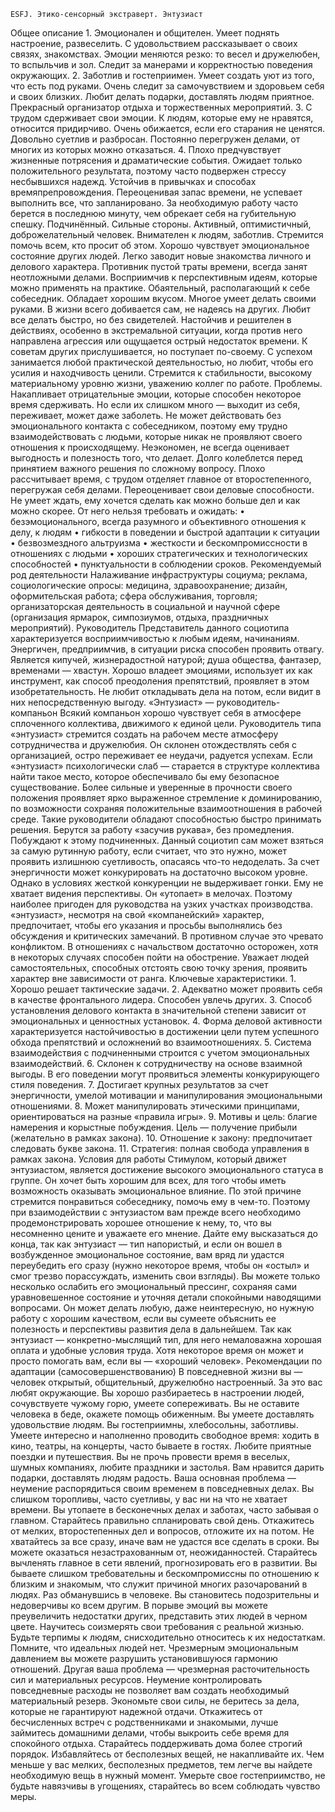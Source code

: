 	ESFJ. Этико-сенсорный экстраверт. Энтузиаст
Общее описание
    1. Эмоционален и общителен. Умеет поднять настроение, развеселить. С удовольствием рассказывает о своих связях, знакомствах. Эмоции меняются резко: то весел и дружелюбен, то вспыльчив и зол. Следит за манерами и корректностью поведения окружающих. 
    2. Заботлив и гостеприимен. Умеет создать уют из того, что есть под руками. Очень следит за самочувствием и здоровьем себя и своих близких. Любит делать подарки, доставлять людям приятное. Прекрасный организатор отдыха и торжественных мероприятий. 
    3. С трудом сдерживает свои эмоции. К людям, которые ему не нравятся, относится придирчиво. Очень обижается, если его старания не ценятся. Довольно суетлив и разбросан. Постоянно перегружен делами, от многих из которых можно отказаться. 
    4. Плохо предчувствует жизненные потрясения и драматические события. Ожидает только положительного результата, поэтому часто подвержен стрессу несбывшихся надежд. Устойчив в привычках и способах времяпрепровождения. Переоценивая запас времени, не успевает выполнить все, что запланировано. За необходимую работу часто берется в последнюю минуту, чем обрекает себя на губительную спешку. 
Подчинённый.
Сильные стороны.
Активный, оптимистичный, доброжелательный человек. Внимателен к людям, заботлив. Стремится помочь всем, кто просит об этом. Хорошо чувствует эмоциональное состояние других людей. Легко заводит новые знакомства личного и делового характера. Противник пустой траты времени, всегда занят неотложными делами. Восприимчив к перспективным идеям, которые можно применять на практике. Обаятельный, располагающий к себе собеседник. Обладает хорошим вкусом. Многое умеет делать своими руками. В жизни всего добивается сам, не надеясь на других. Любит все делать быстро, но без свидетелей. Настойчив и решителен в действиях, особенно в экстремальной ситуации, когда против него направлена агрессия или ощущается острый недостаток времени. К советам других прислушивается, но поступает по-своему. С успехом занимается любой практической деятельностью, но любит, чтобы его усилия и находчивость ценили. Стремится к стабильности, высокому материальному уровню жизни, уважению коллег по работе. 
Проблемы. 
Накапливает отрицательные эмоции, которые способен некоторое время сдерживать. Но если их слишком много — выходит из себя, переживает, может даже заболеть. Не может действовать без эмоционального контакта с собеседником, поэтому ему трудно взаимодействовать с людьми, которые никак не проявляют своего отношения к происходящему. Неэкономен, не всегда оценивает выгодность и полезность того, что делает. Долго колеблется перед принятием важного решения по сложному вопросу. Плохо рассчитывает время, с трудом отделяет главное от второстепенного, перегружая себя делами. Переоценивает свои деловые способности. Не умеет ждать, ему хочется сделать как можно больше дел и как можно скорее. 
От него нельзя требовать и ожидать: 
    • безэмоционального, всегда разумного и объективного отношения к делу, к людям 
    • гибкости в поведении и быстрой адаптации к ситуации 
    • безвозмездного альтруизма 
    • жесткости и бескомпромиссности в отношениях с людьми 
    • хороших стратегических и технологических способностей 
    • пунктуальности в соблюдении сроков. 
Рекомендуемый род деятельности 
Налаживание инфраструктуры социума; реклама, социологические опросы: медицина, здравоохранение; дизайн, оформительская работа; сфера обслуживания, торговля; организаторская деятельность в социальной и научной сфере (организация ярмарок, симпозиумов, отдыха, праздничных мероприятий). 
Руководитель
Представитель данного социотипа характеризуется восприимчивостью к любым идеям, начинаниям. Энергичен, предприимчив, в ситуации риска способен проявить отвагу. Является кипучей, жизнерадостной натурой; душа общества, фантазер, временами — хвастун. Хорошо владеет эмоциями, использует их как инструмент, как способ преодоления препятствий, проявляет в этом изобретательность. Не любит откладывать дела на потом, если видит в них непосредственную выгоду. 
«Энтузиаст» — руководитель-компаньон 
Всякий компаньон хорошо чувствует себя в атмосфере сплоченного коллектива, движимого к единой цели. Руководитель типа «энтузиаст» стремится создать на рабочем месте атмосферу сотрудничества и дружелюбия. Он склонен отождествлять себя с организацией, остро переживает ее неудачи, радуется успехам. 
Если «энтузиаст» психологически слаб — старается в структуре коллектива найти такое место, которое обеспечивало бы ему безопасное существование. Более сильные и уверенные в прочности своего положения проявляет ярко выраженное стремление к доминированию, по возможности сохраняя положительные взаимоотношения в рабочей среде. Такие руководители обладают способностью быстро принимать решения. Берутся за работу «засучив рукава», без промедления. Побуждают к этому подчиненных. Данный социотип сам может взяться за самую рутинную работу, если считает, что это нужно, может проявить излишнюю суетливость, опасаясь что-то недоделать. За счет энергичности может конкурировать на достаточно высоком уровне. Однако в условиях жесткой конкуренции не выдерживает гонки. Ему не хватает видения перспективы. Он «утопает» в мелочах. Поэтому наиболее пригоден для руководства на узких участках производства. «энтузиаст», несмотря на свой «компанейский» характер, предпочитает, чтобы его указания и просьбы выполнялись без обсуждения и критических замечаний. В противном случае это чревато конфликтом. В отношениях с начальством достаточно осторожен, хотя в некоторых случаях способен пойти на обострение. Уважает людей самостоятельных, способных отстоять свою точку зрения, проявить характер вне зависимости от ранга. 
Ключевые характеристики.
    1. Хорошо решает тактические задачи. 
    2. Адекватно может проявить себя в качестве фронтального лидера. Способен увлечь других. 
    3. Способ установления делового контакта в значительной степени зависит от эмоциональных и ценностных установок. 
    4. Форма деловой активности характеризуется настойчивостью в достижении цели путем успешного обхода препятствий и осложнений во взаимоотношениях. 
    5. Система взаимодействия с подчиненными строится с учетом эмоциональных взаимодействий. 
    6. Склонен к сотрудничеству на основе взаимной выгоды. В его поведении могут проявиться элементы конкурирующего стиля поведения. 
    7. Достигает крупных результатов за счет энергичности, умелой мотивации и манипулирования эмоциональными отношениями. 
    8. Может манипулировать этическими принципами, ориентироваться на разные «правила игры». 
    9. Мотивы и цель: благие намерения и корыстные побуждения. Цель — получение прибыли (желательно в рамках закона). 
    10. Отношение к закону: предпочитает следовать букве закона. 
    11. Стратегия: полная свобода управления в рамках закона.
Условия для работы 
Стимулом, который движет энтузиастом, является достижение высокого эмоционального статуса в группе. Он хочет быть хорошим для всех, для того чтобы иметь возможность оказывать эмоциональное влияние. По этой причине стремится понравиться собеседнику, помочь ему в чем-то. Поэтому при взаимодействии с энтузиастом вам прежде всего необходимо продемонстрировать хорошее отношение к нему, то, что вы несомненно цените и уважаете его мнение. Дайте ему высказаться до конца, так как энтузиаст — тип напористый, и если он вошел в возбужденное эмоциональное состояние, вам вряд ли удастся переубедить его сразу (нужно некоторое время, чтобы он «остыл» и смог трезво порассуждать, изменить свои взгляды). Вы можете только несколько ослабить его эмоциональный прессинг, сохраняя сами уравновешенное состояние и уточняя детали спокойными наводящими вопросами. Он может делать любую, даже неинтересную, но нужную работу с хорошим качеством, если вы сумеете объяснить ее полезность и перспективы развития дела в дальнейшем. Так как энтузиаст — конкретно-мыслящий тип, для него немаловажна хорошая оплата и удобные условия труда. Хотя некоторое время он может и просто помогать вам, если вы — «хороший человек». 
Рекомендации по адаптации (самосовершенствованию)
В повседневной жизни вы — человек открытый, общительный, дружелюбно настроенный. За это вас любят окружающие. Вы хорошо разбираетесь в настроении людей, сочувствуете чужому горю, умеете сопереживать. Вы не оставите человека в беде, окажете помощь обиженным. 
Вы умеете доставлять удовольствие людям. Вы гостеприимны, хлебосольны, заботливы. Умеете интересно и наполненно проводить свободное время: ходить в кино, театры, на концерты, часто бываете в гостях. Любите приятные поездки и путешествия. Вы не прочь провести время в веселых, шумных компаниях, любите праздники и застолья. Вам нравится дарить подарки, доставлять людям радость. 
Ваша основная проблема — неумение распорядиться своим временем в повседневных делах. Вы слишком торопливы, часто суетливы, у вас ни на что не хватает времени. Вы утопаете в бесконечных делах и заботах, часто забывая о главном. 
Старайтесь правильно спланировать свой день. Откажитесь от мелких, второстепенных дел и вопросов, отложите их на потом. Не хватайтесь за все сразу, иначе вам не удастся все сделать в сроки. Вы можете оказаться незастрахованным от, неожиданностей. 
Старайтесь вычленять главное в сети явлений, прогнозировать его в развитии. Вы бываете слишком требовательны и бескомпромиссны по отношению к близким и знакомым, что служит причиной многих разочарований в людях. Раз обманувшись в человеке. Вы становитесь подозрительны и недоверчивы ко всем другим. В порыве эмоций вы можете преувеличить недостатки других, представить этих людей в черном цвете. 
Научитесь соизмерять свои требования с реальной жизнью. Будьте терпимы к людям, снисходительно относитесь к их недостаткам. Помните, что идеальных людей нет. Чрезмерным эмоциональным давлением вы можете разрушить установившуюся гармонию отношений. 
Другая ваша проблема — чрезмерная расточительность сил и материальных ресурсов. Неумение контролировать повседневные расходы не позволяет вам создать необходимый материальный резерв. Экономьте свои силы, не беритесь за дела, которые не гарантируют надежной отдачи. Откажитесь от бесчисленных встреч с родственниками и знакомыми, лучше займитесь домашними делами, чтобы выкроить себе время для спокойного отдыха. Старайтесь поддерживать дома более строгий порядок. Избавляйтесь от бесполезных вещей, не накапливайте их. Чем меньше у вас мелких, бесполезных предметов, тем легче вы найдете необходимую вещь в нужный момент. Умерьте свое гостеприимство, не будьте навязчивы в угощениях, старайтесь во всем соблюдать чувство меры.
